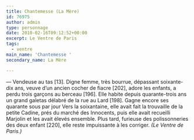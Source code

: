 ```yaml
---
title: Chantemesse (La Mère)
id: 76975
author: admin
type: personnage
date: 2010-02-16T09:12:52+00:00
excerpt: Le Ventre de Paris
tags:
  - ventre
main_name: 'Chantemesse '
secondary_name: La Mère

---
```

— Vendeuse au tas [13]. Digne femme, très bourrue, dépassant soixante-dix ans, veuve d&rsquo;un ancien cocher de fiacre [202], adore les enfants, a perdu trois garçons au berceau [196]. Elle habite depuis quarante-trois ans un grand galetas délabré de la rue au Lard [198]. Gagne encore ses quarante sous par jour Vers la soixantaine, elle avait fait la trouvaille de la petite Cadine, prés du marché des Innocents, puis elle avait recueilli Marjolin et les avait élevés ensemble. Plus tard, furieuse des polissonneries des deux enfant [220], elle reste impuissante à les corriger. _(Le Ventre de Paris.)_